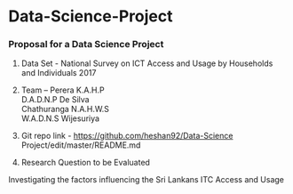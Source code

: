 # Data-Science-Project
### Proposal for a Data Science Project
1.	Data Set - National Survey on ICT Access and Usage by Households and Individuals 2017

2.	Team –   Perera K.A.H.P  
             D.A.D.N.P De Silva  
             Chathuranga N.A.H.W.S  
             W.A.D.N.S Wijesuriya  

3.	Git repo link - https://github.com/heshan92/Data-Science Project/edit/master/README.md

4.	Research Question to be Evaluated

Investigating the factors influencing the Sri Lankans ITC Access and Usage
